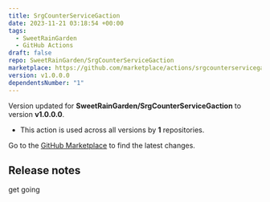 ```yaml
---
title: SrgCounterServiceGaction
date: 2023-11-21 03:18:54 +00:00
tags:
  - SweetRainGarden
  - GitHub Actions
draft: false
repo: SweetRainGarden/SrgCounterServiceGaction
marketplace: https://github.com/marketplace/actions/srgcounterservicegaction
version: v1.0.0.0
dependentsNumber: "1"
---
```



Version updated for **SweetRainGarden/SrgCounterServiceGaction** to version **v1.0.0.0**.
- This action is used across all versions by **1** repositories.

Go to the [GitHub Marketplace](https://github.com/marketplace/actions/srgcounterservicegaction) to find the latest changes.

## Release notes

get going
